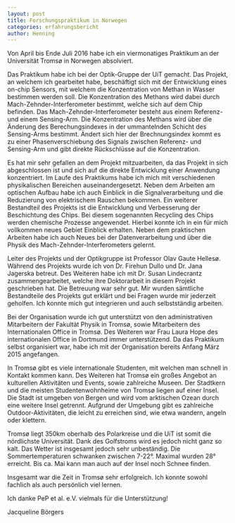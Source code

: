 ```yaml
---
layout: post
title: Forschungspraktikum in Norwegen
categories: erfahrungsbericht
author: Henning
---
```


Von April bis Ende Juli 2016 habe ich ein viermonatiges Praktikum an der Universität Tromsø in Norwegen absolviert.

Das Praktikum habe ich bei der Optik-Gruppe der UiT gemacht. Das Projekt, an welchem ich gearbeitet habe, beschäftigt sich mit der Entwicklung eines on-chip Sensors, mit welchem die Konzentration von Methan in Wasser bestimmen werden soll. Die Konzentration des Methans wird dabei durch Mach-Zehnder-Interferometer bestimmt, welche sich auf dem Chip befinden. Das Mach-Zehnder-Interferometer besteht aus einem Referenz- und einem Sensing-Arm. Die Konzentration des Methans wird über die Änderung des Berechungsindexes in der ummantelnden Schicht des Sensing-Arms bestimmt. Ändert sich hier der Brechnungsindex kommt es zu einer  Phasenverschiebung des Signals zwischen Referenz- und Sensing-Arm und gibt direkte Rückschlüsse auf die Konzentration.

Es hat mir sehr gefallen an dem Projekt mitzuarbeiten, da das Projekt in sich abgeschlossen ist und sich auf die direkte Entwicklung einer Anwendung konzentriert. Im Laufe des Praktikums habe ich mich mit verschiedenen physikalischen Bereichen auseinandergesetzt. Neben dem Arbeiten am optischen Aufbau habe ich auch Einblick in die Signalverarbeitung und die Reduzierung von elektrischem Rauschen bekommen. Ein weiterer Bestandteil des Projekts ist die Entwicklung und Verbesserung der Beschichtung des Chips. Bei diesem sogenannten Recycling des Chips werden chemische Prozesse angewendet. Hierbei konnte ich in ein für mich vollkommen neues Gebiet Einblick erhalten. Neben dem praktischen Arbeiten habe ich auch Neues bei der Datenverarbeitung und über die Physik des Mach-Zehnder-Interferometers gelernt.

Leiter des Projekts und der Optikgruppe ist Professor Olav Gaute Hellesø. Während des Projekts wurde ich von Dr. Firehun Dullo und Dr. Jana Jagerska betreut. Des Weiteren habe ich mit Dr. Susan Lindecrantz zusammengearbeitet, welche ihre Doktorarbeit in diesem Projekt geschrieben hat. Die Betreuung war sehr gut. Mir wurden sämtliche Bestandteile des Projekts gut erklärt und bei Fragen wurde mir jederzeit geholfen. Ich konnte mich gut integrieren und auch selbstständig arbeiten.

Bei der Organisation wurde ich gut unterstützt von den administrativen Mitarbeitern der Fakultät Physik in Tromsø, sowie Mitarbeitern des Internationalen Office in Tromsø. Des Weiteren war Frau Laura Hope des internationalen Office in Dortmund immer unterstützend. Da das Praktikum selbst organisiert war, habe ich mit der Organisation bereits Anfang März 2015 angefangen.

In Tromsø gibt es viele internationale Studenten, mit welchen man schnell in Kontakt kommen kann. Des Weiteren hat Tromsø ein großes Angebot an kulturellen Aktivitäten und Events, sowie zahlreiche Museen. Der Stadtkern und die meisten Studentenwohnheime von Tromsø liegen auf einer Insel. Die Stadt ist umgeben von Bergen und wird vom arktischen Ozean durch eine weitere Insel getrennt. Aufgrund der Umgebung gibt es zahlreiche Outdoor-Aktivitäten, die leicht zu erreichen sind, wie etwa wandern, angeln oder klettern.

Tromsø liegt 350km oberhalb des Polarkreise und die UiT ist somit die nördlichste Universität. Dank des Golfstroms wird es jedoch nicht ganz so kalt. Das Wetter ist insgesamt jedoch sehr unbeständig. Die Sommertemperaturen schwanken zwischen 7-22°. Maximal wurden 28° erreicht. Bis ca. Mai kann man auch auf der Insel noch Schnee finden.

Insgesamt war die Zeit in Tromsø sehr erfolgreich. Ich konnte sowohl fachlich als auch persönlich viel lernen.

Ich danke PeP et al. e.V. vielmals für die Unterstützung!

Jacqueline Börgers
